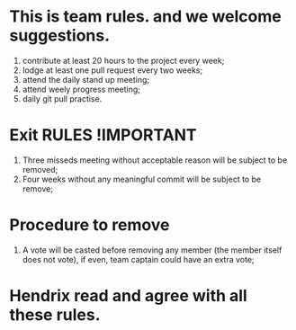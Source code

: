 # This is team rules. and we welcome suggestions.

1. contribute at least 20 hours to the project every week;
2. lodge at least one pull request every two weeks;
3. attend the daily stand up meeting;
4. attend weely progress meeting;
5. daily git pull practise.

# Exit RULES !IMPORTANT

1. Three misseds meeting without acceptable reason will be subject to be removed;
2. Four weeks without any meaningful commit will be subject to be remove;

# Procedure to remove

1. A vote will be casted before removing any member (the member itself does not vote), if even, team captain could have an extra vote;

# Hendrix read and agree with all these rules.